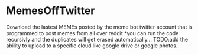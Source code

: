 # MemesOffTwitter
Download the lastest MEMEs posted by the meme bot twitter account that is programmed to post memes from all over reddit
*you can run the code recursivly and the duplicates will get erased automatically...
TODO:add the ability to upload to a specific cloud like google drive or google photos..
